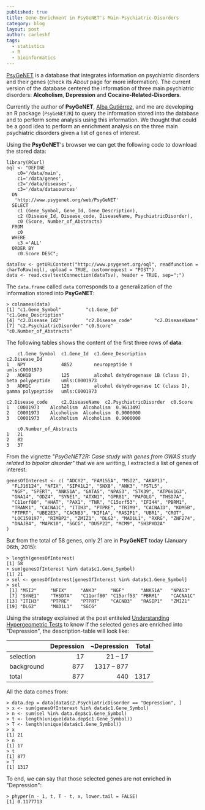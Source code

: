 ```yaml
---
published: true
title: Gene-Enrichment in PsyGeNET's Main-Psychiatric-Disorders
category: blog
layout: post
author: carleshf
tags:
  - statistics
  - R
  - bioinformatics
---
```


[PsyGeNET](http://psygenet.org) is a database that integrates information on psychiatric disorders and their genes (check its *About* page for more information). The current version of the database centered the information of three main psychiatric disorders: **Alcoholism**, **Depression** and **Cocaine-Related-Disorders**.

Currently the author of **PsyGeNET**, [Alba Gutiérrez](http://dbmi.hms.harvard.edu/person/postdoctoral-fellows/alba-gutierrez), and me are developing an R package (`PsyGeNET2R`) to query the information stored into the database and to perform some analysis using this information. We thought that could be a good idea to perform an enrichment analysis on the three main psychiatric disorders given a list of genes of interest.

Using the **PsyGeNET**'s browser we can get the following code to download the stored data:

```
library(RCurl)
oql <- "DEFINE
    c0='/data/main',
    c1='/data/genes',
    c2='/data/diseases',
    c3='/data/datasources'
  ON
   'http://www.psygenet.org/web/PsyGeNET'
  SELECT
    c1 (Gene_Symbol, Gene_Id, Gene_Description),
    c2 (Disease_Id, Disease_code, DiseaseName, PsychiatricDisorder),
    c0 (Score, Number_of_Abstracts)
  FROM
    c0
  WHERE
    c3 ='ALL'
  ORDER BY
    c0.Score DESC";

dataTsv <- getURLContent("http://www.psygenet.org/oql", readfunction = charToRaw(oql), upload = TRUE, customrequest = "POST")
data <- read.csv(textConnection(dataTsv), header = TRUE, sep=";")
```

The `data.frame` called `data` corresponds to a generalization of the information stored into **PsyGeNET**:

```
> colnames(data)
[1] "c1.Gene_Symbol"         "c1.Gene_Id"             "c1.Gene_Description"
[4] "c2.Disease_Id2"         "c2.Disease_code"        "c2.DiseaseName"
[7] "c2.PsychiatricDisorder" "c0.Score"               "c0.Number_of_Abstracts"
```

The following tables shows the content of the first three rows of **data**:

```
	c1.Gene_Symbol 	c1.Gene_Id 	c1.Gene_Description 	                                c2.Disease_Id
1 	NPY 	        4852 	    neuropeptide Y 	                                        umls:C0001973
2 	ADH1B 	        125 	    alcohol dehydrogenase 1B (class I), beta polypeptide 	umls:C0001973
3 	ADH1C 	        126 	    alcohol dehydrogenase 1C (class I), gamma polypeptide 	umls:C0001973

c2.Disease_code 	c2.DiseaseName 	c2.PsychiatricDisorder 	c0.Score
1 	C0001973 	Alcoholism 	Alcoholism 	0.9613497
2 	C0001973 	Alcoholism 	Alcoholism 	0.9000000
3 	C0001973 	Alcoholism 	Alcoholism 	0.9000000

	c0.Number_of_Abstracts
1 	21
2 	82
3 	37
```

From the vignette *"PsyGeNET2R: Case study with genes from GWAS study related to bipolar disorder"* that we are writting, I extracted a list of genes of interest:

```
genesOfInterest <- c( "ADCY2", "FAM155A", "MSI2", "AKAP13",
  "FLJ16124", "NFIX", "SIPA1L2", "SNX8", "ANK3", "FSTL5",
  "NGF", "SPERT", "ANKS1A", "GATA5", "NPAS3", "STK39", "ATP6V1G3",
  "GNA14", "ODZ4", "SYNE1", "ATXN1", "GPR81", "PAPOLG", "THSD7A",
  "C11orf80", "HHAT", "PAX1", "TNR", "C15orf53", "IFI44", "PBRM1",
  "TRANK1", "CACNA1C", "ITIH3", "PTPRE", "TRIM9", "CACNA1D", "KDM5B",
  "PTPRT", "UBE2E3", "CACNB3", "KIF1A", "RASIP1", "UBR1", "CROT",
  "LOC150197", "RIMBP2", "ZMIZ1", "DLG2", "MAD1L1", "RXRG", "ZNF274",
  "DNAJB4", "MAPK10", "SGCG", "DUSP22", "MCM9", "SH3PXD2A"
)
```

But from the total of 58 genes, only 21 are in **PsyGeNET** today (January 06th, 2015):

```
> length(genesOfInterest)
[1] 58
> sum(genesOfInterest %in% data$c1.Gene_Symbol)
[1] 21
> sel <- genesOfInterest[genesOfInterest %in% data$c1.Gene_Symbol]
> sel
 [1] "MSI2"     "NFIX"     "ANK3"     "NGF"      "ANKS1A"   "NPAS3"
 [7] "SYNE1"    "THSD7A"   "C11orf80" "C15orf53" "PBRM1"    "CACNA1C"
[13] "ITIH3"    "PTPRE"    "PTPRT"    "CACNB3"   "RASIP1"   "ZMIZ1"
[19] "DLG2"     "MAD1L1"   "SGCG"
```

Using the strategy explained at the post entiteled [Understanding Hypergeometric Tests](http://carleshf.netlify.com/post/understanding-hypergeometric-tests/) to know if the selected genes are enriched into "Depression", the description-table will look like:

|           | Depression | ¬Depression | Total |
|:----------|-----------:|------------:|------:|
|selection  |  17        | 21 – 17     |       |
|background | 877 	     | 1317 – 877  |       |
|total      | 877        | 440         | 1317  |

All the data comes from:

```
> data.dep = data[data$c2.PsychiatricDisorder == "Depression", ]
> x <- sum(genesOfInterest %in% data$c1.Gene_Symbol)
> n <- sum(sel %in% data.dep$c1.Gene_Symbol)
> t <- length(unique(data.dep$c1.Gene_Symbol))
> T <- length(unique(data$c1.Gene_Symbol))
> x
[1] 21
> n
[1] 17
> t
[1] 877
> T
[1] 1317
```

To end, we can say that those selected genes are not enriched in "Depression":

```
> phyper(n - 1, t, T - t, x, lower.tail = FALSE)
[1] 0.1177713
```

